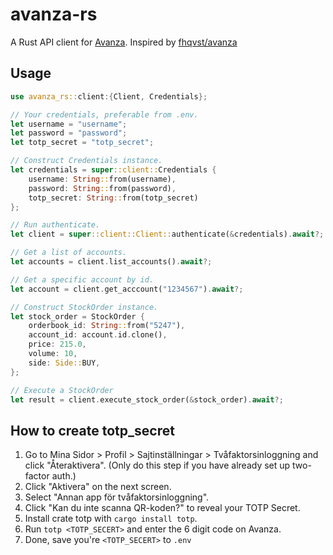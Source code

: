 # avanza-rs
A Rust API client for [Avanza](https://avanza.se). Inspired by [fhqvst/avanza](https://github.com/fhqvst/avanza)

## Usage
```rust
use avanza_rs::client:{Client, Credentials};

// Your credentials, preferable from .env.
let username = "username";
let password = "password";
let totp_secret = "totp_secret";

// Construct Credentials instance.
let credentials = super::client::Credentials {
    username: String::from(username),
    password: String::from(password),
    totp_secret: String::from(totp_secret)
};

// Run authenticate.
let client = super::client::Client::authenticate(&credentials).await?;

// Get a list of accounts.
let accounts = client.list_accounts().await?;

// Get a specific account by id.
let account = client.get_acccount("1234567").await?;

// Construct StockOrder instance.
let stock_order = StockOrder {
    orderbook_id: String::from("5247"),
    account_id: account.id.clone(),
    price: 215.0,
    volume: 10,
    side: Side::BUY,
};

// Execute a StockOrder
let result = client.execute_stock_order(&stock_order).await?;

```

## How to create totp_secret

1. Go to Mina Sidor > Profil > Sajtinställningar > Tvåfaktorsinloggning and click "Återaktivera". (Only do this step if you have already set up two-factor auth.)
2. Click "Aktivera" on the next screen.
3. Select "Annan app för tvåfaktorsinloggning".
4. Click "Kan du inte scanna QR-koden?" to reveal your TOTP Secret.
5. Install crate totp with `cargo install totp`.
6. Run `totp <TOTP_SECERT>` and enter the 6 digit code on Avanza.
7. Done, save you're `<TOTP_SECERT>` to `.env`
